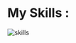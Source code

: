 <h1>My Skills : </h1>
<img src="https://skillicons.dev/icons?i=html,css,bootstrap,tailwindcss,js,react,github,cs,dotnet,nodejs,express,mongodb" alt="skills"/>
